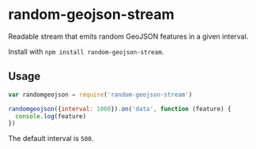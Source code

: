 # random-geojson-stream

Readable stream that emits random GeoJSON features in a given interval.

Install with `npm install random-geojson-stream`.

## Usage

```js
var randomgeojson = require('random-geojson-stream')

randomgeojson({interval: 1000}).on('data', function (feature) {
  console.log(feature)
})
```

The default interval is `500`.